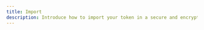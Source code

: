```yaml
---
title: Import
description: Introduce how to import your token in a secure and encrypted way.
---
```

